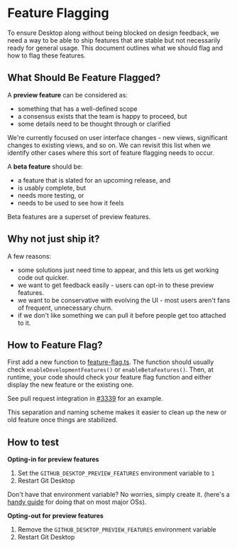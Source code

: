 # Feature Flagging

To ensure Desktop along without being blocked on design feedback, we need a way
to be able to ship features that are stable but not necessarily ready for
general usage. This document outlines what we should flag and how to flag
these features.

## What Should Be Feature Flagged?

A **preview feature** can be considered as:

- something that has a well-defined scope
- a consensus exists that the team is happy to proceed, but
- some details need to be thought through or clarified

We're currently focused on user interface changes - new views, significant
changes to existing views, and so on. We can revisit this list when we
identify other cases where this sort of feature flagging needs to occur.

A **beta feature** should be:

- a feature that is slated for an upcoming release, and
- is usably complete, but
- needs more testing, or
- needs to be used to see how it feels

Beta features are a superset of preview features.

## Why not just ship it?

A few reasons:

- some solutions just need time to appear, and this lets us get working code
   out quicker.
- we want to get feedback easily - users can opt-in to these preview features.
- we want to be conservative with evolving the UI - most users aren't fans of
   frequent, unnecessary churn.
- if we don't like something we can pull it before people get too attached to
   it.

## How to Feature Flag?

First add a new function to [feature-flag.ts](https://github.com/desktop/desktop/blob/3ee29eb1bd083a53f69fdbec2e2b10ec93404e44/app/src/lib/feature-flag.ts#L30). The function should usually check `enableDevelopmentFeatures()` or `enableBetaFeatures()`. Then, at runtime, your code should check your feature flag function and either display the new feature or the existing one.

See pull request integration in [#3339](https://github.com/desktop/desktop/pull/3339) for an example.

This separation and naming scheme makes it easier to clean up the new or old
feature once things are stabilized.

## How to test

**Opting-in for preview features**

1. Set the `GITHUB_DESKTOP_PREVIEW_FEATURES` environment variable to `1`
1. Restart Git Desktop

Don't have that environment variable?
No worries, simply create it. (here's a [handy guide](https://www.schrodinger.com/kb/1842) for doing that on most major OSs).

**Opting-out for preview features**

1. Remove the `GITHUB_DESKTOP_PREVIEW_FEATURES` environment variable
1. Restart Git Desktop
